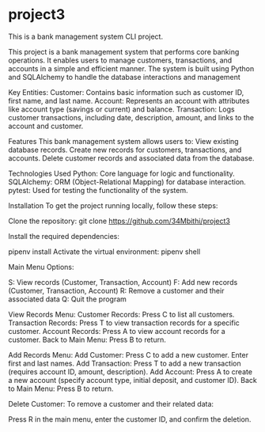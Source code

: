# project3
This is a bank management system CLI project.



This project is a bank management system that performs core banking operations. It enables users to manage customers, transactions, and accounts in a simple and efficient manner. The system is built using Python and SQLAlchemy to handle the database interactions and management



Key Entities:
Customer: Contains basic information such as customer ID, first name, and last name.
Account: Represents an account with attributes like account type (savings or current) and balance.
Transaction: Logs customer transactions, including date, description, amount, and links to the account and customer.




Features
This bank management system allows users to:
View existing database records.
Create new records for customers, transactions, and accounts.
Delete customer records and associated data from the database.



Technologies Used
Python: Core language for logic and functionality.
SQLAlchemy: ORM (Object-Relational Mapping) for database interaction.
pytest: Used for testing the functionality of the system.



Installation
To get the project running locally, follow these steps:

Clone the repository:
git clone https://github.com/34Mbithi/project3


Install the required dependencies:

pipenv install
Activate the virtual environment:
pipenv shell




Main Menu Options:

S: View records (Customer, Transaction, Account)
F: Add new records (Customer, Transaction, Account)
R: Remove a customer and their associated data
Q: Quit the program





View Records Menu:
Customer Records: Press C to list all customers.
Transaction Records: Press T to view transaction records for a specific customer.
Account Records: Press A to view account records for a customer.
Back to Main Menu: Press B to return.





Add Records Menu:
Add Customer: Press C to add a new customer. Enter first and last names.
Add Transaction: Press T to add a new transaction (requires account ID, amount, description).
Add Account: Press A to create a new account (specify account type, initial deposit, and customer ID).
Back to Main Menu: Press B to return.



Delete Customer:
To remove a customer and their related data:

Press R in the main menu, enter the customer ID, and confirm the deletion.
